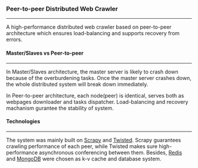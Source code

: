 ### Peer-to-peer Distributed Web Crawler
---

A high-performance distributed web crawler based on peer-to-peer architecture which ensures load-balancing and supports recovery from errors.


#### Master/Slaves vs Peer-to-peer
---

In Master/Slaves architecture, the master server is likely to crash down because of the overburdening tasks. Once the master server crashes down, the whole distributed system will break down immediately.

In Peer-to-peer architecture, each node(peer) is identical, serves both as webpages downloader and tasks dispatcher. Load-balancing and recovery machanism gurantee the stability of system.


#### Technologies
---

The system was mainly built on [Scrapy](http://scrapy.org) and [Twisted](https://twistedmatrix.com). Scrapy guarantees crawling performance of each peer, while Twisted makes sure high-performance asynchronous conferencing between them. Besides, [Redis](http://redis.io) and [MongoDB](https://www.mongodb.org) were chosen as k-v cache and database system.
